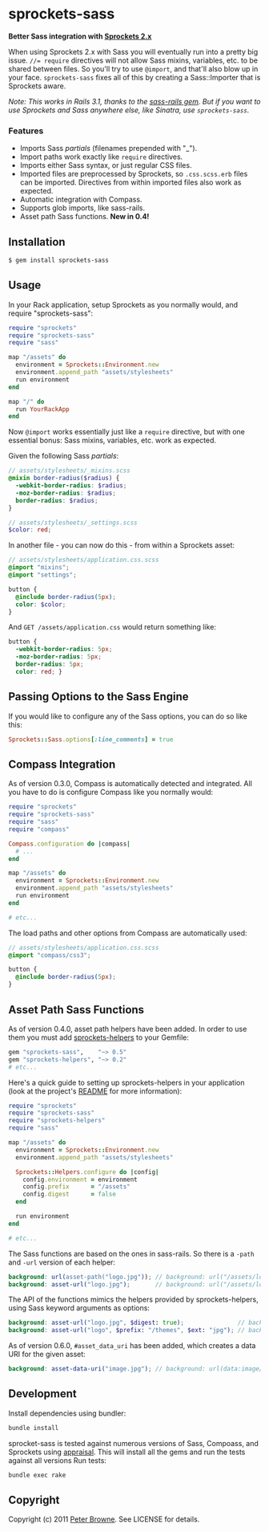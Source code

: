 sprockets-sass
==============

**Better Sass integration with [Sprockets 2.x](http://github.com/sstephenson/sprockets)**

When using Sprockets 2.x with Sass you will eventually run into a pretty big issue. `//= require` directives will not allow Sass mixins, variables, etc. to be shared between files. So you'll try to use `@import`, and that'll also blow up in your face. `sprockets-sass` fixes all of this by creating a Sass::Importer that is Sprockets aware.

_Note: This works in Rails 3.1, thanks to the [sass-rails gem](http://github.com/rails/sass-rails). But if you want to use Sprockets and Sass anywhere else, like Sinatra, use `sprockets-sass`._

### Features

* Imports Sass _partials_ (filenames prepended with "_").
* Import paths work exactly like `require` directives.
* Imports either Sass syntax, or just regular CSS files.
* Imported files are preprocessed by Sprockets, so `.css.scss.erb` files can be imported.
  Directives from within imported files also work as expected.
* Automatic integration with Compass.
* Supports glob imports, like sass-rails.
* Asset path Sass functions. **New in 0.4!**


Installation
------------

``` bash
$ gem install sprockets-sass
```


Usage
-----

In your Rack application, setup Sprockets as you normally would, and require "sprockets-sass":

``` ruby
require "sprockets"
require "sprockets-sass"
require "sass"

map "/assets" do
  environment = Sprockets::Environment.new
  environment.append_path "assets/stylesheets"
  run environment
end

map "/" do
  run YourRackApp
end
```

Now `@import` works essentially just like a `require` directive, but with one essential bonus:
Sass mixins, variables, etc. work as expected.

Given the following Sass _partials_:

``` scss
// assets/stylesheets/_mixins.scss
@mixin border-radius($radius) {
  -webkit-border-radius: $radius;
  -moz-border-radius: $radius;
  border-radius: $radius;
}
```

``` scss
// assets/stylesheets/_settings.scss
$color: red;
```

In another file - you can now do this - from within a Sprockets asset:

``` scss
// assets/stylesheets/application.css.scss
@import "mixins";
@import "settings";

button {
  @include border-radius(5px);
  color: $color;
}
```

And `GET /assets/application.css` would return something like:

``` css
button {
  -webkit-border-radius: 5px;
  -moz-border-radius: 5px;
  border-radius: 5px;
  color: red; }
```

Passing Options to the Sass Engine
----------------------------------

If you would like to configure any of the Sass options, you can do so like this:

```ruby
Sprockets::Sass.options[:line_comments] = true
```

Compass Integration
-------------------

As of version 0.3.0, Compass is automatically detected and integrated. All you have to do
is configure Compass like you normally would:

``` ruby
require "sprockets"
require "sprockets-sass"
require "sass"
require "compass"

Compass.configuration do |compass|
  # ...
end

map "/assets" do
  environment = Sprockets::Environment.new
  environment.append_path "assets/stylesheets"
  run environment
end

# etc...
```

The load paths and other options from Compass are automatically used:

``` scss
// assets/stylesheets/application.css.scss
@import "compass/css3";

button {
  @include border-radius(5px);
}
```


Asset Path Sass Functions
-------------------------

As of version 0.4.0, asset path helpers have been added. In order to use them you must add [sprockets-helpers](https://github.com/petebrowne/sprockets-helpers) to your Gemfile:

``` ruby
gem "sprockets-sass",    "~> 0.5"
gem "sprockets-helpers", "~> 0.2"
# etc...
```

Here's a quick guide to setting up sprockets-helpers in your application (look at the project's [README](https://github.com/petebrowne/sprockets-helpers/blob/master/README.md) for more information):

``` ruby
require "sprockets"
require "sprockets-sass"
require "sprockets-helpers"
require "sass"

map "/assets" do
  environment = Sprockets::Environment.new
  environment.append_path "assets/stylesheets"

  Sprockets::Helpers.configure do |config|
    config.environment = environment
    config.prefix      = "/assets"
    config.digest      = false
  end

  run environment
end

# etc...
```

The Sass functions are based on the ones in sass-rails. So there is a `-path` and `-url` version of each helper:

``` scss
background: url(asset-path("logo.jpg")); // background: url("/assets/logo.jpg");
background: asset-url("logo.jpg");       // background: url("/assets/logo.jpg");
```

The API of the functions mimics the helpers provided by sprockets-helpers, using Sass keyword arguments as options:

``` scss
background: asset-url("logo.jpg", $digest: true);               // background: url("/assets/logo-27a8f1f96afd8d4c67a59eb9447f45bd.jpg");
background: asset-url("logo", $prefix: "/themes", $ext: "jpg"); // background: url("/themes/logo.jpg");
```

As of version 0.6.0, `#asset_data_uri` has been added, which creates a data URI for the given asset:

``` scss
background: asset-data-uri("image.jpg"); // background: url(data:image/jpeg;base64,...);
```


Development
-----------

Install dependencies using bundler:

``` bash
bundle install
```

sprocket-sass is tested against numerous versions of Sass, Compoass, and Sprockets using [appraisal](https://github.com/thoughtbot/appraisal).
This will install all the gems and run the tests against all versions
Run tests:

``` bash
bundle exec rake
```

Copyright
---------

Copyright (c) 2011 [Peter Browne](http://petebrowne.com). See LICENSE for details.
